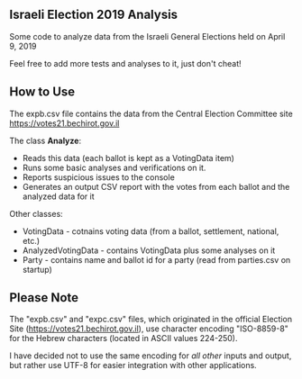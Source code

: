 ## Israeli Election 2019  Analysis
Some code to analyze data from the Israeli General Elections held on April 9, 2019

Feel free to add more tests and analyses to it, just don't cheat!

## How to Use
The expb.csv file contains the data from the Central Election Committee site https://votes21.bechirot.gov.il

The class **Analyze**:
* Reads this data (each ballot is kept as a VotingData item)
* Runs some basic analyses and verifications on it.
* Reports suspicious issues to the console
* Generates an output CSV report with the votes from each ballot and the analyzed data for it

Other classes:
* VotingData - cotnains voting data (from a ballot, settlement, national, etc.)
* AnalyzedVotingData - contains VotingData plus some analyses on it
* Party - contains name and ballot id for a party (read from parties.csv on startup)

## Please Note
The "expb.csv" and "expc.csv" files, which originated in the official Election Site (https://votes21.bechirot.gov.il), use character encoding "ISO-8859-8" for the Hebrew characters (located in ASCII values 224-250).

I have decided not to use the same encoding for *all other* inputs and output, but rather use UTF-8 for easier integration with other applications.

